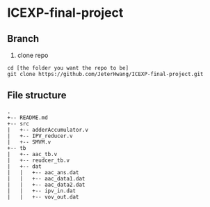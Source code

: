 # ICEXP-final-project

## Branch
1. clone repo
```
cd [the folder you want the repo to be]
git clone https://github.com/JeterHwang/ICEXP-final-project.git 
```

## File structure
```
.
+-- README.md
+-- src
|   +-- adderAccumulator.v
|   +-- IPV_reducer.v
|   +-- SMVM.v
+-- tb
|   +-- aac_tb.v
|   +-- reudcer_tb.v
|   +-- dat
|   |   +-- aac_ans.dat
|   |   +-- aac_data1.dat
|   |   +-- aac_data2.dat
|   |   +-- ipv_in.dat
|   |   +-- vov_out.dat
```